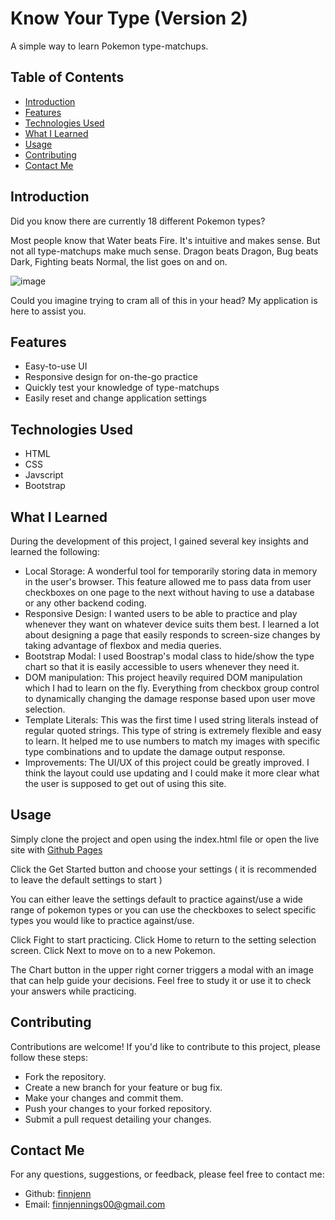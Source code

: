 # Know Your Type (Version 2)

A simple way to learn Pokemon type-matchups.

## Table of Contents

- [Introduction](#introduction)
- [Features](#features)
- [Technologies Used](#technologiesUsed)
- [What I Learned](#whatILearned)
- [Usage](#usage)
- [Contributing](#contributing)
- [Contact Me](#contactMe)

<h2 id="introduction">Introduction</h2>

Did you know there are currently 18 different Pokemon types?

Most people know that Water beats Fire. It's intuitive and makes sense. But not all type-matchups make much sense. Dragon beats Dragon, Bug beats Dark, Fighting beats Normal, the list goes on and on.

![image](https://github.com/finnjenn/knowYourTypeV2/assets/85904957/82ee2500-57bd-42e6-ac93-1d0e40b6b1b3)

Could you imagine trying to cram all of this in your head? My application is here to assist you.

<h2 id="features">Features</h2>

<ul>
  <li>Easy-to-use UI
  <li>Responsive design for on-the-go practice
  <li>Quickly test your knowledge of type-matchups
  <li>Easily reset and change application settings 
</ul>

<h2 id="technologiesUsed">Technologies Used</h2>

<ul>
  <li>HTML
  <li>CSS
  <li>Javscript
  <li>Bootstrap
</ul>

<h2 id="whatILearned">What I Learned</h2>

During the development of this project, I gained several key insights and learned the following:

- Local Storage: A wonderful tool for temporarily storing data in memory in the user's browser. This feature allowed me to pass data from user checkboxes on one page to the next without having to use a database or any other backend coding.
- Responsive Design: I wanted users to be able to practice and play whenever they want on whatever device suits them best. I learned a lot about designing a page that easily responds to screen-size changes by taking advantage of flexbox and media queries.
- Bootstrap Modal: I used Boostrap's modal class to hide/show the type chart so that it is easily accessible to users whenever they need it.
- DOM manipulation: This project heavily required DOM manipulation which I had to learn on the fly. Everything from checkbox group control to dynamically changing the damage response based upon user move selection.
- Template Literals: This was the first time I used string literals instead of regular quoted strings. This type of string is extremely flexible and easy to learn. It helped me to use numbers to match my images with specific type combinations and to update the damage output response.
- Improvements: The UI/UX of this project could be greatly improved. I think the layout could use updating and I could make it more clear what the user is supposed to get out of using this site.

<h2 id="usage">Usage</h2>

Simply clone the project and open using the index.html file or open the live site with <a href="https://finnjenn.github.io/knowYourTypeV2/">Github Pages</a>

Click the Get Started button and choose your settings ( it is recommended to leave the default settings to start )

You can either leave the settings default to practice against/use a wide range of pokemon types or you can use the checkboxes to select specific types you would like to practice against/use.

Click Fight to start practicing.
Click Home to return to the setting selection screen.
Click Next to move on to a new Pokemon.

The Chart button in the upper right corner triggers a modal with an image that can help guide your decisions. Feel free to study it or use it to check your answers while practicing.

<h2 id="contributing">Contributing</h2>

Contributions are welcome! If you'd like to contribute to this project, please follow these steps:

- Fork the repository.
- Create a new branch for your feature or bug fix.
- Make your changes and commit them.
- Push your changes to your forked repository.
- Submit a pull request detailing your changes.

<h2 id="contactMe">Contact Me</h2>

For any questions, suggestions, or feedback, please feel free to contact me:

- Github: <a href="https://github.com/finnjenn">finnjenn</a>
- Email: <a href="mailto:finnjennings00@gmail.com">finnjennings00@gmail.com</a>
